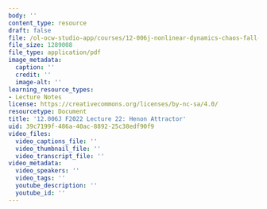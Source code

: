 ```yaml
---
body: ''
content_type: resource
draft: false
file: /ol-ocw-studio-app/courses/12-006j-nonlinear-dynamics-chaos-fall-2022/mit12_006jf22_lec22.pdf
file_size: 1289008
file_type: application/pdf
image_metadata:
  caption: ''
  credit: ''
  image-alt: ''
learning_resource_types:
- Lecture Notes
license: https://creativecommons.org/licenses/by-nc-sa/4.0/
resourcetype: Document
title: '12.006J F2022 Lecture 22: Henon Attractor'
uid: 39c7199f-486a-40ac-8892-25c38edf90f9
video_files:
  video_captions_file: ''
  video_thumbnail_file: ''
  video_transcript_file: ''
video_metadata:
  video_speakers: ''
  video_tags: ''
  youtube_description: ''
  youtube_id: ''
---
```

